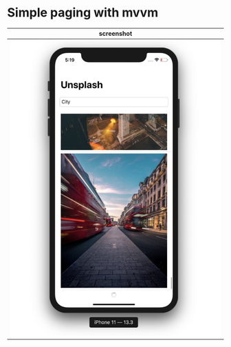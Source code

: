 # Simple paging with mvvm

| screenshot |
| --- |
| ![](https://raw.githubusercontent.com/utsmannn/swiftui-simple-paging-mvvm/master/Screenshot%202020-03-29%20at%205.19.32%20AM.png) |